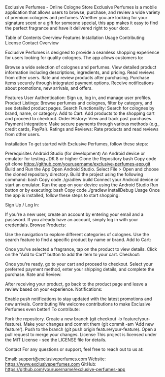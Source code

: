 Exclusive Perfumes - Online Cologne Store
Exclusive Perfumes is a mobile application that allows users to browse, purchase, and review a wide variety of premium colognes and perfumes.
Whether you are looking for your signature scent or a gift for someone special, this app makes it easy to find the perfect fragrance and have it delivered right to your door.

Table of Contents
Overview
Features
Installation
Usage
Contributing
License
Contact
Overview

Exclusive Perfumes is designed to provide a seamless shopping experience for users looking for quality colognes. The app allows customers to:

Browse a wide selection of colognes and perfumes.
View detailed product information including descriptions, ingredients, and pricing.
Read reviews from other users.
Rate and review products after purchasing.
Purchase items securely through integrated payment options.
Receive notifications about promotions, new arrivals, and offers.

Features
User Authentication: Sign up, log in, and manage user profiles.
Product Listings: Browse perfumes and colognes, filter by category, and see detailed product pages.
Search Functionality: Search for colognes by brand, name, or category.
Add to Cart: Add products to the shopping cart and proceed to checkout.
Order History: View and track past purchases.
Payment Integration: Make secure payments through various methods (e.g., credit cards, PayPal).
Ratings and Reviews: Rate products and read reviews from other users.

Installation
To get started with Exclusive Perfumes, follow these steps:

Prerequisites
Android Studio (for development)
An Android device or emulator for testing
JDK 8 or higher
Clone the Repository
bash
Copy code
git clone https://github.com/yourusername/exclusive-perfumes-app.git
Build and Run the App
Open Android Studio.
Select File > Open and choose the cloned repository directory.
Build the project using the following command:
bash
Copy code
./gradlew build
Connect your Android device or start an emulator.
Run the app on your device using the Android Studio Run button or by executing:
bash
Copy code
./gradlew installDebug
Usage
Once the app is installed, follow these steps to start shopping:

Sign Up / Log In:

If you're a new user, create an account by entering your email and a password.
If you already have an account, simply log in with your credentials.
Browse Products:

Use the navigation to explore different categories of colognes.
Use the search feature to find a specific product by name or brand.
Add to Cart:

Once you've selected a fragrance, tap on the product to view details.
Click on the "Add to Cart" button to add the item to your cart.
Checkout:

Once you're ready, go to your cart and proceed to checkout.
Select your preferred payment method, enter your shipping details, and complete the purchase.
Rate and Review:

After receiving your product, go back to the product page and leave a review based on your experience.
Notifications:

Enable push notifications to stay updated with the latest promotions and new arrivals.
Contributing
We welcome contributions to make Exclusive Perfumes even better! To contribute:

Fork the repository.
Create a new branch (git checkout -b feature/your-feature).
Make your changes and commit them (git commit -am 'Add new feature').
Push to the branch (git push origin feature/your-feature).
Open a pull request to merge your changes.
License
This project is licensed under the MIT License - see the LICENSE file for details.

Contact
For any questions or support, feel free to reach out to us at:

Email: support@exclusiveperfumes.com
Website: https://www.exclusiveperfumes.com
GitHub: https://github.com/yourusername/exclusive-perfumes-app
